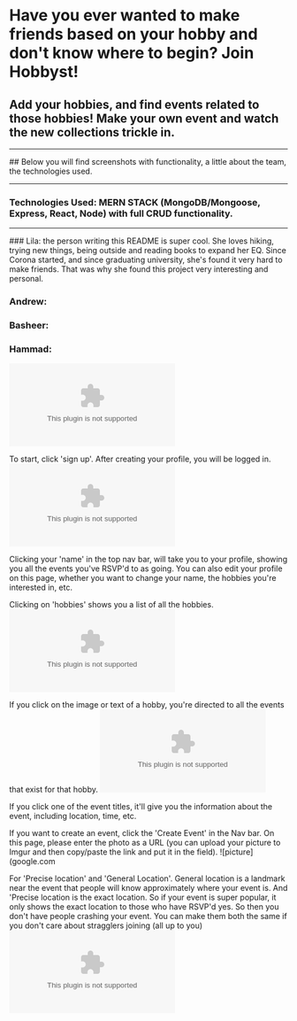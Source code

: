# Have you ever wanted to make friends based on your hobby and don't know where to begin? Join Hobbyst! 

## Add your hobbies, and find events related to those hobbies! Make your own event and watch the new collections trickle in. 

<hr>
## Below you will find screenshots with functionality, a little about the team, the technologies used. 
<hr>

### Technologies Used: MERN STACK (MongoDB/Mongoose, Express, React, Node) with full CRUD functionality.

<hr>
### Lila: the person writing this README is super cool. She loves hiking, trying new things, being outside and reading books to expand her EQ. Since Corona started, and since graduating university, she's found it very hard to make friends. That was why she found this project very interesting and personal.

### Andrew: 

### Basheer: 

### Hammad: 

![Our front page introduces what the webapp is about](google.com)

To start, click 'sign up'. After creating your profile, you will be logged in.
![Your main page will look like this](google.com)

Clicking your 'name' in the top nav bar, will take you to your profile, showing you all the events you've RSVP'd to as going. You can also edit your profile on this page, whether you want to change your name, the hobbies you're interested in, etc.


Clicking on 'hobbies' shows you a list of all the hobbies. 
![Hobbies List](google.com)

If you click on the image or text of a hobby, you're directed to all the events that exist for that hobby. 
![photo](google.com)

If you click one of the event titles, it'll give you the information about the event, including location, time, etc.

If you want to create an event, click the 'Create Event' in the Nav bar. On this page, please enter the photo as a URL (you can upload your picture to Imgur and then copy/paste the link and put it in the field).
![picture](google.com

For 'Precise location' and 'General Location'. General location is a landmark near the event that people will know approximately where your event is. And 'Precise location is the exact location. So if your event is super popular, it only shows the exact location to those who have RSVP'd yes. So then you don't have people crashing your event. You can make them both the same if you don't care about stragglers joining (all up to you) 
![Picture](google.com)
